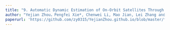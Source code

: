 ```yaml
---
title: "9. Automatic Dynamic Estimation of On-Orbit Satellites Through Spaceborne ISAR Imaging"
author: "Yejian Zhou，Pengfei Xie*, Chenwei Li, Mao Jian, Lei Zhang and Wenan Zhang, “Automatic Dynamic Estimation of On-Orbit Satellites Through Spaceborne ISAR Imaging”,IEEE Transactions on Radar Systems, vol. 1, pp. 34-47, 2023."
paperurl: 'https://github.com/zy0315/YejianZhou.github.io/blob/master/files/Automatic_Dynamic_Estimation_of_On-Orbit_Satellites_Through_Spaceborne_ISAR_Imaging.pdf'
---
```

